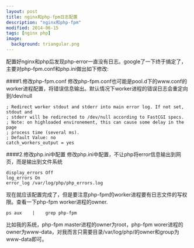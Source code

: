 ```yaml
---
layout: post
title: nginx和php-fpm日志配置
description: "nginx和php-fpm"
modified: 2014-06-15
tags: [nginx php]
image:
  background: triangular.png
---
```


配置好nginx和php后发现php-error一直没有日志。google了一下终于搞定了，主要对php-fpm.conf和php.ini做出如下修改:

####1.修改php-fpm.conf
修改php-fpm.conf也可能是pool.d下的www.conf的worker进程配置，将错误信息输出。默认情况下worker进程的错误日志会重定向到/dev/null

```
; Redirect worker stdout and stderr into main error log. If not set, stdout and
; stderr will be redirected to /dev/null according to FastCGI specs.
; Note: on highloaded environement, this can cause some delay in the page
; process time (several ms).
; Default Value: no
catch_workers_output = yes
```

####2.修改php.ini中配置
修改php.ini中配置，不让php将error信息输出到网页，而是输出到文件系统

```
display_errors Off
log_errors On
error_log /var/log/php/php_errors.log
```

现在就应该配置完成了，但是要注意php-fpm的worker进程要有日志文件的写权限。查看一下php-fpm worker进程的owner.

```
ps aux    |    grep php-fpm
```

比如我的系统，php-fpm master进程的owner为root，php-fpm worer进程的owner为www-data，对我而言只需要目录/var/log/php/的owner和group为www-data即可。